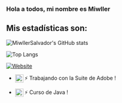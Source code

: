 ### Hola a todos, mi nombre es Miwller

## Mis estadísticas son: 

![MiwllerSalvador's GitHub stats](https://github-readme-stats.vercel.app/api?username=MiwllerSalvador&show_icons=true&theme=radical)

![Top Langs](https://github-readme-stats.vercel.app/api/top-langs/?username=MiwllerSalvador&show_icons=true&theme=radical)

[![Website](https://img.shields.io/website?url=https%3A%2F%2Fgithub.com%2FMiwllerSalvador%2FMiwllerSalvador&up_message=visitar&style=plastic)](https://github.com/MiwllerSalvador/MiwllerSalvador)

- ⚡ Trabajando con la Suite de Adobe [<img align="left" alt="AdobeSuite" width="22px" src="https://cdn.jsdelivr.net/npm/simple-icons@3.13.0/icons/adobe.svg" />][Adobe]!

- ⚡ Curso de Java [<img align="left" alt="AdobeSuite" width="22px" src="https://raw.githubusercontent.com/jmnote/z-icons/master/svg/java.svg" />][Java]!

[Adobe]: https://www.adobe.com/la/creativecloud.html?sdid=KQPRS&mv=search&ef_id=a8cec55aad91176f0eb3a0d745535909:G:s&s_kwcid=AL!3085!10!79233685095840!79233921356102&msclkid=a8cec55aad91176f0eb3a0d745535909

[Java]: https://www.java.com/es/